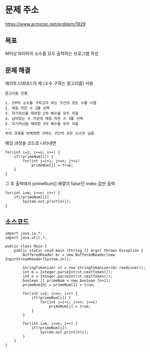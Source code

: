 # 문제 주소  
https://www.acmicpc.net/problem/1929

## 목표
M이상 N이하의 소수를 모두 출력하는 프로그램 작성

## 문제 해결
에라토스테네스의 체 (소수 구하는 알고리즘) 사용
```
알고리즘 진행

1. 2부터 소수를 구하고자 하는 구간의 모든 수를 나열
2. 제일 작은 수 2를 선택
3. 자기자신을 제외한 2의 배수를 모두 지움
4. 남아있는 수 가운데 제일 작은 수 3를 선택
5. 자기자신을 제외한 3의 배수를 모두 지움
...
위의 과정을 반복하면 구하는 구간의 모든 소수만 남음
```
해당 과정을 코드로 나타내면
```
for(int i=2; i<=n; i++) {
	if(!primeNum[i]) {
		for(int j=i+i; j<=n; j+=i)
			primeNum[j] = true;
	}
}
```
그 후 출력에서 primeNum[] 배열이 false인 index 값만 출력
```
for(int i=m; i<=n; i++) {
	if(!primeNum[i])
		System.out.println(i);
}
```

## 소스코드
```
import java.io.*;
import java.util.*;

public class Main {
	public static void main (String [] args) throws Exception {
		BufferedReader br = new BufferedReader(new InputStreamReader(System.in));
		
		StringTokenizer st = new StringTokenizer(br.readLine());
		int m = Integer.parseInt(st.nextToken());
		int n = Integer.parseInt(st.nextToken());
		boolean [] primeNum = new boolean [n+1];
		primeNum[0] = primeNum[1] = true;
		
		for(int i=2; i<=n; i++) {
			if(!primeNum[i]) {
				for(int j=i+i; j<=n; j+=i)
					primeNum[j] = true;
			}
		}
		
		for(int i=m; i<=n; i++) {
			if(!primeNum[i])
				System.out.println(i);
		}
	}
}
```
